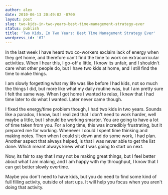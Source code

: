 ```yaml
---
author: alex
date: 2010-06-13 20:49:02 -0700
layout: post
slug: two-kids-in-two-years-best-time-management-strategy-ever
status: publish
title: 'Two Kids, In Two Years: Best Time Management Strategy Ever'
wordpress_id: '67'
---
```


In the last week I have heard two co-workers exclaim lack of energy when they get home, and therefore can't find the time to work on
extracurricular activities. When I hear this, I go-off a little, I know its unfair, and I shouldn't care what other people do, but I have two kids at home, and I still find the time to make things.

I am slowly forgetting what my life was like before I had kids, not so much the things I did, but more like what my daily routine was, but I am pretty sure I felt the same way. When I got home I wanted to relax, I knew that I had time later to do what I wanted. Later never came though.

I fixed the energy/time problem though, I had two kids in two
years. Sounds like a paradox, I know, but I realized that I don't need to work harder, well maybe a little, but I should be working smarter. You are going to have a lot of time taken from you. For a long time, this was incredibly frustrating, but it prepared me for working. Whenever I could I spent time thinking and making notes. Then when I could sit down and do some work, I had plan. Another aspect that always helped, is that I was never able to get the list done. Which meant always knew what I was going to start on next.

Now, its fair to say that I may not be making great things, but I feel better about what I am making, and I am happy with my throughput, I know that I can get better slowly overtime.

Maybe you don't need to have kids, but you do need to find some kind of full filling activity, outside of start ups. It will help you focus when you aren't doing that activity.
